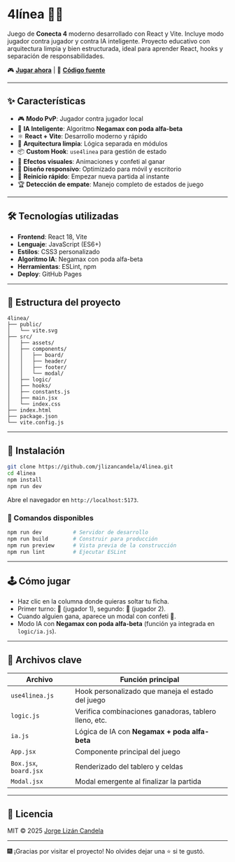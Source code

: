 # 4línea 🔴🔵

Juego de **Conecta 4** moderno desarrollado con React y Vite. Incluye modo jugador contra jugador y contra IA inteligente. Proyecto educativo con arquitectura limpia y bien estructurada, ideal para aprender React, hooks y separación de responsabilidades.

🎮 **[Jugar ahora](https://jlizancandela.github.io/4linea)** | 📁 **[Código fuente](https://github.com/jlizancandela/4linea)**

---

## ✨ Características

- 🎮 **Modo PvP**: Jugador contra jugador local
- 🤖 **IA Inteligente**: Algoritmo **Negamax con poda alfa-beta**
- ⚛️ **React + Vite**: Desarrollo moderno y rápido
- 🧩 **Arquitectura limpia**: Lógica separada en módulos
- 📦 **Custom Hook**: `use4linea` para gestión de estado
- 🎉 **Efectos visuales**: Animaciones y confeti al ganar
- 🎨 **Diseño responsivo**: Optimizado para móvil y escritorio
- 🔄 **Reinicio rápido**: Empezar nueva partida al instante
- 🏆 **Detección de empate**: Manejo completo de estados de juego

---

## 🛠️ Tecnologías utilizadas

- **Frontend**: React 18, Vite
- **Lenguaje**: JavaScript (ES6+)
- **Estilos**: CSS3 personalizado
- **Algoritmo IA**: Negamax con poda alfa-beta
- **Herramientas**: ESLint, npm
- **Deploy**: GitHub Pages

---

## 📁 Estructura del proyecto

```
4linea/
├── public/
│   └── vite.svg
├── src/
│   ├── assets/
│   ├── components/
│   │   ├── board/
│   │   ├── header/
│   │   ├── footer/
│   │   └── modal/
│   ├── logic/
│   ├── hooks/
│   ├── constants.js
│   ├── main.jsx
│   └── index.css
├── index.html
├── package.json
└── vite.config.js
```

---

## 🚀 Instalación

```bash
git clone https://github.com/jlizancandela/4linea.git
cd 4linea
npm install
npm run dev
```

Abre el navegador en `http://localhost:5173`.

### 📄 Comandos disponibles

```bash
npm run dev          # Servidor de desarrollo
npm run build        # Construir para producción
npm run preview      # Vista previa de la construcción
npm run lint         # Ejecutar ESLint
```

---

## 🕹️ Cómo jugar

- Haz clic en la columna donde quieras soltar tu ficha.
- Primer turno: 🔴 (jugador 1), segundo: 🔵 (jugador 2).
- Cuando alguien gana, aparece un modal con confeti 🎉.
- Modo IA con **Negamax con poda alfa-beta** (función ya integrada en `logic/ia.js`).

---

## 📌 Archivos clave

| Archivo                           | Función principal                                      |
|----------------------------------|--------------------------------------------------------|
| `use4linea.js`                   | Hook personalizado que maneja el estado del juego     |
| `logic.js`                       | Verifica combinaciones ganadoras, tablero lleno, etc. |
| `ia.js`                          | Lógica de IA con **Negamax + poda alfa-beta**         |
| `App.jsx`                        | Componente principal del juego                        |
| `Box.jsx`, `board.jsx`           | Renderizado del tablero y celdas                      |
| `Modal.jsx`                      | Modal emergente al finalizar la partida               |


---

## 📄 Licencia

MIT © 2025 [Jorge Lizán Candela](https://github.com/jlizancandela)

---

🎆 ¡Gracias por visitar el proyecto! No olvides dejar una ⭐ si te gustó.

